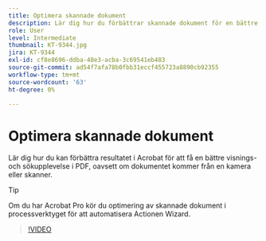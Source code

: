 ```yaml
---
title: Optimera skannade dokument
description: Lär dig hur du förbättrar skannade dokument för en bättre visnings- och sökfunktion i PDF
role: User
level: Intermediate
thumbnail: KT-9344.jpg
jira: KT-9344
exl-id: cf8e8696-ddba-48e3-acba-3c69541eb483
source-git-commit: ad54f7afa78b0fbb31eccf455723a8890cb92355
workflow-type: tm+mt
source-wordcount: '63'
ht-degree: 0%

---
```


# Optimera skannade dokument

Lär dig hur du kan förbättra resultatet i Acrobat för att få en bättre visnings- och sökupplevelse i PDF, oavsett om dokumentet kommer från en kamera eller skanner.

>[!TIP]
>
>Om du har Acrobat Pro kör du optimering av skannade dokument i processverktyget för att automatisera Actionen Wizard.

>[!VIDEO](https://video.tv.adobe.com/v/340823?quality=12&learn=on&hidetitle=true)
